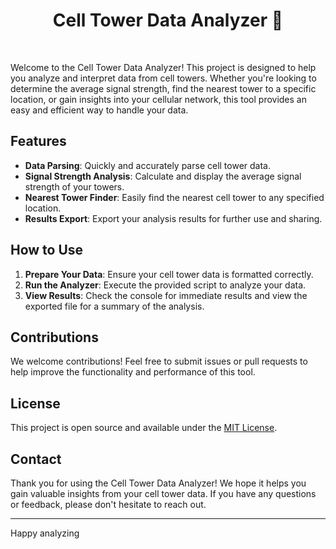 <h1 align="center">Cell Tower Data Analyzer 🚀</h1>
<br>

Welcome to the Cell Tower Data Analyzer! This project is designed to help you analyze and interpret data from cell towers. Whether you're looking to determine the average signal strength, find the nearest tower to a specific location, or gain insights into your cellular network, this tool provides an easy and efficient way to handle your data.

## Features

- **Data Parsing**: Quickly and accurately parse cell tower data.
- **Signal Strength Analysis**: Calculate and display the average signal strength of your towers.
- **Nearest Tower Finder**: Easily find the nearest cell tower to any specified location.
- **Results Export**: Export your analysis results for further use and sharing.

## How to Use

1. **Prepare Your Data**: Ensure your cell tower data is formatted correctly.
2. **Run the Analyzer**: Execute the provided script to analyze your data.
3. **View Results**: Check the console for immediate results and view the exported file for a summary of the analysis.

## Contributions

We welcome contributions! Feel free to submit issues or pull requests to help improve the functionality and performance of this tool.

## License

This project is open source and available under the [MIT License](LICENSE).

## Contact

Thank you for using the Cell Tower Data Analyzer! We hope it helps you gain valuable insights from your cell tower data. If you have any questions or feedback, please don't hesitate to reach out.

---

Happy analyzing